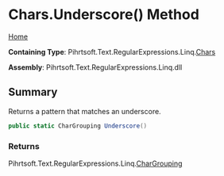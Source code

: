 # Chars\.Underscore\(\) Method

[Home](../../../../../../README.md)

**Containing Type**: Pihrtsoft\.Text\.RegularExpressions\.Linq\.[Chars](../README.md)

**Assembly**: Pihrtsoft\.Text\.RegularExpressions\.Linq\.dll

## Summary

Returns a pattern that matches an underscore\.

```csharp
public static CharGrouping Underscore()
```

### Returns

Pihrtsoft\.Text\.RegularExpressions\.Linq\.[CharGrouping](../../CharGrouping/README.md)

